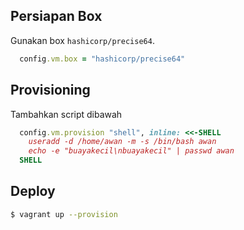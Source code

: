 ## Persiapan Box

Gunakan box `hashicorp/precise64`.
```rb
  config.vm.box = "hashicorp/precise64"
```

## Provisioning
Tambahkan script dibawah
```rb
  config.vm.provision "shell", inline: <<-SHELL
    useradd -d /home/awan -m -s /bin/bash awan
    echo -e "buayakecil\nbuayakecil" | passwd awan
  SHELL
```

## Deploy
```bash
$ vagrant up --provision
```
